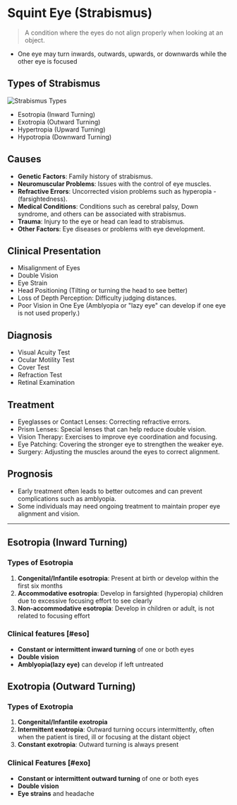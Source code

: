 # Squint Eye (Strabismus)

> A condition where the eyes do not align properly when looking at an object.

- One eye may turn inwards, outwards, upwards, or downwards while the other eye is focused

## Types of Strabismus

![Strabismus Types](/eye/strabismus.jpeg)

- Esotropia (Inward Turning)
- Exotropia (Outward Turning)
- Hypertropia (Upward Turning)
- Hypotropia (Downward Turning)

## Causes

- **Genetic Factors**: Family history of strabismus.
- **Neuromuscular Problems**: Issues with the control of eye muscles.
- **Refractive Errors**: Uncorrected vision problems such as hyperopia -(farsightedness).
- **Medical Conditions**: Conditions such as cerebral palsy, Down syndrome, and others can be associated with strabismus.
- **Trauma**: Injury to the eye or head can lead to strabismus.
- **Other Factors**: Eye diseases or problems with eye development.

## Clinical Presentation

- Misalignment of Eyes
- Double Vision
- Eye Strain
- Head Positioning (Tilting or turning the head to see better)
- Loss of Depth Perception: Difficulty judging distances.
- Poor Vision in One Eye (Amblyopia or "lazy eye" can develop if one eye is not used properly.)

## Diagnosis

- Visual Acuity Test
- Ocular Motility Test
- Cover Test
- Refraction Test
- Retinal Examination

## Treatment

- Eyeglasses or Contact Lenses: Correcting refractive errors.
- Prism Lenses: Special lenses that can help reduce double vision.
- Vision Therapy: Exercises to improve eye coordination and focusing.
- Eye Patching: Covering the stronger eye to strengthen the weaker eye.
- Surgery: Adjusting the muscles around the eyes to correct alignment.

## Prognosis

- Early treatment often leads to better outcomes and can prevent complications such as amblyopia.
- Some individuals may need ongoing treatment to maintain proper eye alignment and vision.

---

## Esotropia (Inward Turning)

### Types of Esotropia

1. **Congenital/Infantile esotropia**: Present at birth or develop within the first six months
1. **Accommodative esotropia**: Develop in farsighted (hyperopia) children due to excessive focusing effort to see clearly
1. **Non-accommodative esotropia**: Develop in children or adult, is not related to focusing effort

### Clinical features [#eso]

- **Constant or intermittent inward turning** of one or both eyes
- **Double vision**
- **Amblyopia(lazy eye)** can develop if left untreated

## Exotropia (Outward Turning)

### Types of Exotropia

1. **Congenital/Infantile exotropia**
1. **Intermittent exotropia**: Outward turning occurs intermittently, often when the patient is tired, ill or focusing at the distant object
1. **Constant exotropia**: Outward turning is always present

### Clinical Features [#exo]

- **Constant or intermittent outward turning** of one or both eyes
- **Double vision**
- **Eye strains** and headache
